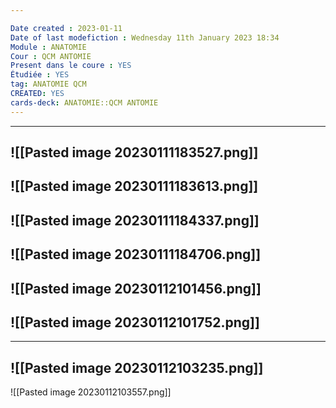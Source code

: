 ```yaml
---

Date created : 2023-01-11
Date of last modefiction : Wednesday 11th January 2023 18:34
Module : ANATOMIE
Cour : QCM ANTOMIE
Present dans le coure : YES
Étudiée : YES
tag: ANATOMIE QCM
CREATED: YES
cards-deck: ANATOMIE::QCM ANTOMIE
---
```

----
![[Pasted image 20230111183527.png]]
----
![[Pasted image 20230111183613.png]]
----
![[Pasted image 20230111184337.png]]
----
![[Pasted image 20230111184706.png]]
-----
![[Pasted image 20230112101456.png]]
----
![[Pasted image 20230112101752.png]]
----

----
![[Pasted image 20230112103235.png]]
----
![[Pasted image 20230112103557.png]]
